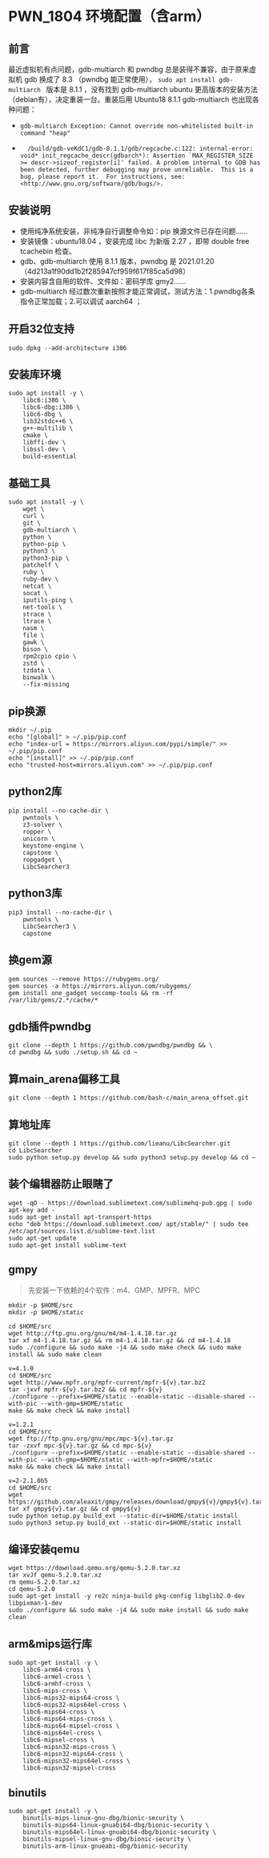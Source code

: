 # PWN_1804 环境配置（含arm）

## 前言

最近虚拟机有点问题，gdb-multiarch 和 pwndbg 总是装得不兼容，由于原来虚拟机 gdb 换成了 8.3 （pwndbg 能正常使用）， `sudo apt install gdb-multiarch ` 版本是 8.1.1 ，没有找到 gdb-multiarch ubuntu 更高版本的安装方法（debian有），决定重装一台。重装后用 Ubuntu18 8.1.1 gdb-multiarch 也出现各种问题：

* `gdb-multiarch Exception: Cannot override non-whitelisted built-in command "heap"`
* ```
    /build/gdb-veKdC1/gdb-8.1.1/gdb/regcache.c:122: internal-error: void* init_regcache_descr(gdbarch*): Assertion `MAX_REGISTER_SIZE >= descr->sizeof_register[i]' failed. A problem internal to GDB has been detected, further debugging may prove unreliable.  This is a bug, please report it.  For instructions, see: <http://www.gnu.org/software/gdb/bugs/>.
    ```

## 安装说明

* 使用纯净系统安装，非纯净自行调整命令如：pip 换源文件已存在问题……
* 安装镜像：ubuntu18.04 ，安装完成 libc 为新版 2.27 ，即带 double free tcachebin 检查。
* gdb、gdb-multiarch 使用 8.1.1 版本，pwndbg 是 2021.01.20（4d213a1f90dd1b2f285947cf959f617f85ca5d98）
* 安装内容含自用的软件、文件如：密码学库 gmy2…… 
* gdb-multiarch 经过数次重新按照才能正常调试，测试方法：1.pwndbg各条指令正常加载；2.可以调试 aarch64 ；


## 开启32位支持
```shell
sudo dpkg --add-architecture i386
```

## 安装库环境
```shell
sudo apt install -y \
    libc6:i386 \
    libc6-dbg:i386 \
    libc6-dbg \
    lib32stdc++6 \
    g++-multilib \
    cmake \
    libffi-dev \
    libssl-dev \
    build-essential 
```

## 基础工具
```shell
sudo apt install -y \
    wget \
    curl \
    git \
    gdb-multiarch \
    python \
    python-pip \
    python3 \
    python3-pip \
    patchelf \
    ruby \
    ruby-dev \
    netcat \
    socat \
    iputils-ping \
    net-tools \
    strace \
    ltrace \
    nasm \
    file \
    gawk \
    bison \
    rpm2cpio cpio \
    zstd \
    tzdata \
    binwalk \
    --fix-missing
```

## pip换源
```shell
mkdir ~/.pip
echo "[global]" > ~/.pip/pip.conf
echo "index-url = https://mirrors.aliyun.com/pypi/simple/" >> ~/.pip/pip.conf
echo "[install]" >> ~/.pip/pip.conf
echo "trusted-host=mirrors.aliyun.com" >> ~/.pip/pip.conf
```

## python2库
```shell
pip install --no-cache-dir \
    pwntools \
    z3-solver \
    ropper \
    unicorn \
    keystone-engine \
    capstone \
    ropgadget \
    LibcSearcher3
```

## python3库
```shell
pip3 install --no-cache-dir \
    pwntools \
    LibcSearcher3 \
    capstone
```

## 换gem源
```shell
gem sources --remove https://rubygems.org/
gem sources -a https://mirrors.aliyun.com/rubygems/
gem install one_gadget seccomp-tools && rm -rf /var/lib/gems/2.*/cache/*
```

## gdb插件pwndbg
```shell
git clone --depth 1 https://github.com/pwndbg/pwndbg && \
cd pwndbg && sudo ./setup.sh && cd ~
```

## 算main_arena偏移工具
```shell
git clone --depth 1 https://github.com/bash-c/main_arena_offset.git
```

## 算地址库
```shell
git clone --depth 1 https://github.com/lieanu/LibcSearcher.git
cd LibcSearcher
sudo python setup.py develop && sudo python3 setup.py develop && cd ~
```

## 装个编辑器防止眼瞎了
```shell
wget -qO - https://download.sublimetext.com/sublimehq-pub.gpg | sudo apt-key add -
sudo apt-get install apt-transport-https
echo "deb https://download.sublimetext.com/ apt/stable/" | sudo tee /etc/apt/sources.list.d/sublime-text.list
sudo apt-get update
sudo apt-get install sublime-text
```

## gmpy

> 先安装一下依赖的4个软件：m4、GMP、MPFR、MPC

```shell
mkdir -p $HOME/src
mkdir -p $HOME/static

cd $HOME/src
wget http://ftp.gnu.org/gnu/m4/m4-1.4.18.tar.gz
tar xf m4-1.4.18.tar.gz && rm m4-1.4.18.tar.gz && cd m4-1.4.18
sudo ./configure && sudo make -j4 && sudo make check && sudo make install && sudo make clean

v=4.1.0
cd $HOME/src
wget http://www.mpfr.org/mpfr-current/mpfr-${v}.tar.bz2
tar -jxvf mpfr-${v}.tar.bz2 && cd mpfr-${v}
./configure --prefix=$HOME/static --enable-static --disable-shared --with-pic --with-gmp=$HOME/static
make && make check && make install

v=1.2.1
cd $HOME/src
wget ftp://ftp.gnu.org/gnu/mpc/mpc-${v}.tar.gz
tar -zxvf mpc-${v}.tar.gz && cd mpc-${v}
./configure --prefix=$HOME/static --enable-static --disable-shared --with-pic --with-gmp=$HOME/static --with-mpfr=$HOME/static
make && make check && make install

v=2-2.1.0b5
cd $HOME/src
wget https://github.com/aleaxit/gmpy/releases/download/gmpy${v}/gmpy${v}.tar.gz
tar xf gmpy${v}.tar.gz && cd gmpy${v}
sudo python setup.py build_ext --static-dir=$HOME/static install
sudo python3 setup.py build_ext --static-dir=$HOME/static install
```

## 编译安装qemu
```shell
wget https://download.qemu.org/qemu-5.2.0.tar.xz
tar xvJf qemu-5.2.0.tar.xz
rm qemu-5.2.0.tar.xz
cd qemu-5.2.0
sudo apt-get install -y re2c ninja-build pkg-config libglib2.0-dev libpixman-1-dev
sudo ./configure && sudo make -j4 && sudo make install && sudo make clean
```

## arm&mips运行库
```shell
sudo apt-get install -y \
    libc6-arm64-cross \
    libc6-armel-cross \
    libc6-armhf-cross \
    libc6-mips-cross \
    libc6-mips32-mips64-cross \
    libc6-mips32-mips64el-cross \
    libc6-mips64-cross \
    libc6-mips64-mips-cross \
    libc6-mips64-mipsel-cross \
    libc6-mips64el-cross \
    libc6-mipsel-cross \
    libc6-mipsn32-mips-cross \
    libc6-mipsn32-mips64-cross \
    libc6-mipsn32-mips64el-cross \
    libc6-mipsn32-mipsel-cross
```

## binutils
```shell
sudo apt-get install -y \
    binutils-mips-linux-gnu-dbg/bionic-security \
    binutils-mips64-linux-gnuabi64-dbg/bionic-security \
    binutils-mips64el-linux-gnuabi64-dbg/bionic-security \
    binutils-mipsel-linux-gnu-dbg/bionic-security \
    binutils-arm-linux-gnueabi-dbg/bionic-security
```